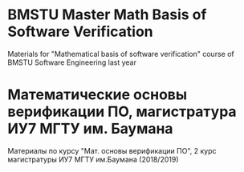 # BMSTU Master Math Basis of Software Verification
Materials for "Mathematical basis of software verification" course of BMSTU Software Engineering last year

# Математические основы верификации ПО, магистратура ИУ7 МГТУ им. Баумана
Материалы по курсу "Мат. основы верификации ПО", 2 курс магистратуры ИУ7 МГТУ им.Баумана (2018/2019)

